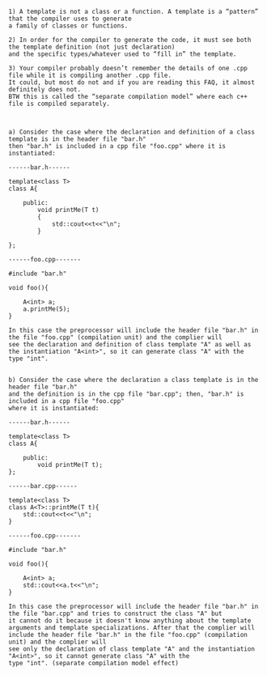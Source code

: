 
    1) A template is not a class or a function. A template is a “pattern” that the compiler uses to generate 
    a family of classes or functions.

    2) In order for the compiler to generate the code, it must see both the template definition (not just declaration) 
    and the specific types/whatever used to “fill in” the template. 

    3) Your compiler probably doesn’t remember the details of one .cpp file while it is compiling another .cpp file. 
    It could, but most do not and if you are reading this FAQ, it almost definitely does not. 
    BTW this is called the “separate compilation model” where each c++ file is compiled separately. 

    
    
    a) Consider the case where the declaration and definition of a class template is in the header file "bar.h"
    then "bar.h" is included in a cpp file "foo.cpp" where it is instantiated:

    ------bar.h------

    template<class T>
    class A{

        public:
            void printMe(T t)
            {
                std::cout<<t<<"\n";
            }

    };

    ------foo.cpp-------

    #include "bar.h"

    void foo(){

        A<int> a;
        a.printMe(5);
    }

    In this case the preprocessor will include the header file "bar.h" in the file "foo.cpp" (compilation unit) and the complier will  
    see the declaration and definition of class template "A" as well as the instantiation "A<int>", so it can generate class "A" with the 
    type "int". 


    b) Consider the case where the declaration a class template is in the header file "bar.h"
    and the definition is in the cpp file "bar.cpp"; then, "bar.h" is included in a cpp file "foo.cpp" 
    where it is instantiated:

    ------bar.h------

    template<class T>
    class A{

        public:
            void printMe(T t);      
    };

    ------bar.cpp------

    template<class T>
    class A<T>::printMe(T t){
        std::cout<<t<<"\n";
    }
      
    ------foo.cpp-------

    #include "bar.h"

    void foo(){

        A<int> a;
        std::cout<<a.t<<"\n";
    }

    In this case the preprocessor will include the header file "bar.h" in the file "bar.cpp" and tries to construct the class "A" but
    it cannot do it because it doesn't know anything about the template arguments and template specializations. After that the complier will
    include the header file "bar.h" in the file "foo.cpp" (compilation unit) and the complier will  
    see only the declaration of class template "A" and the instantiation "A<int>", so it cannot generate class "A" with the 
    type "int". (separate compilation model effect) 